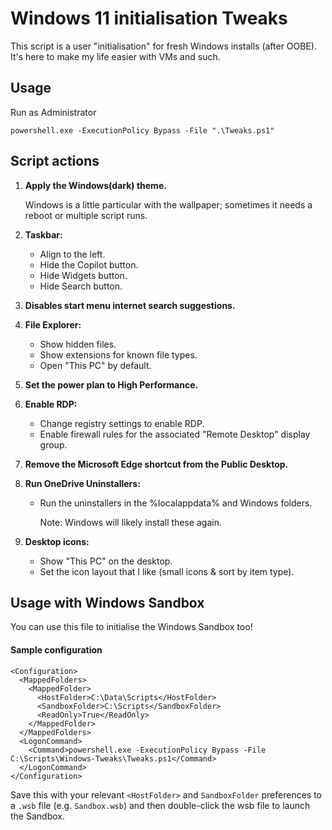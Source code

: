 # Windows 11 initialisation Tweaks
This script is a user "initialisation" for fresh Windows installs (after OOBE). It's here to make my life easier with VMs and such.

## Usage
Run as Administrator
```
powershell.exe -ExecutionPolicy Bypass -File ".\Tweaks.ps1"
```

## Script actions

1. **Apply the Windows(dark) theme.**
    
    Windows is a little particular with the wallpaper; sometimes it needs a reboot or multiple script runs.

1. **Taskbar:**
    * Align to the left.
    * Hide the Copilot button.
    * Hide Widgets button.
    * Hide Search button.
  
1. **Disables start menu internet search suggestions.**

1. **File Explorer:**
    * Show hidden files.
    * Show extensions for known file types.
    * Open "This PC" by default.
  
1. **Set the power plan to High Performance.**

1. **Enable RDP:**
    * Change registry settings to enable RDP.
    * Enable firewall rules for the associated "Remote Desktop" display group.

1. **Remove the Microsoft Edge shortcut from the Public Desktop.**

1. **Run OneDrive Uninstallers:**
    * Run the uninstallers in the %localappdata% and Windows folders.

      Note: Windows will likely install these again.
   
1. **Desktop icons:**
    * Show "This PC" on the desktop.
    * Set the icon layout that I like (small icons & sort by item type).

## Usage with Windows Sandbox
You can use this file to initialise the Windows Sandbox too!

#### Sample  configuration

```wsb
<Configuration>
  <MappedFolders>
    <MappedFolder>
      <HostFolder>C:\Data\Scripts</HostFolder>
      <SandboxFolder>C:\Scripts</SandboxFolder>
      <ReadOnly>True</ReadOnly>
    </MappedFolder>
  </MappedFolders>
  <LogonCommand>
    <Command>powershell.exe -ExecutionPolicy Bypass -File C:\Scripts\Windows-Tweaks\Tweaks.ps1</Command>
  </LogonCommand>
</Configuration>
```
Save this with your relevant `<HostFolder>` and `SandboxFolder` preferences to a `.wsb` file (e.g. `Sandbox.wsb`) and then double-click the wsb file to launch the Sandbox.
